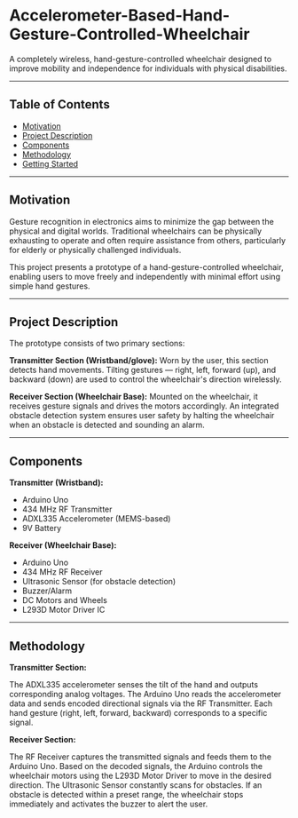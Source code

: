 # Accelerometer-Based-Hand-Gesture-Controlled-Wheelchair
A completely wireless, hand-gesture-controlled wheelchair designed to improve mobility and independence for individuals with physical disabilities.

---

## Table of Contents
- [Motivation](#motivation)
- [Project Description](#project-description)
- [Components](#components)
- [Methodology](#methodology)
- [Getting Started](#getting-started)

---

## Motivation
Gesture recognition in electronics aims to minimize the gap between the physical and digital worlds. Traditional wheelchairs can be physically exhausting to operate and often require assistance from others, particularly for elderly or physically challenged individuals.

This project presents a prototype of a hand-gesture-controlled wheelchair, enabling users to move freely and independently with minimal effort using simple hand gestures.

---

## Project Description
The prototype consists of two primary sections:

**Transmitter Section (Wristband/glove):**
Worn by the user, this section detects hand movements. Tilting gestures — right, left, forward (up), and backward (down) are used to control the wheelchair's direction wirelessly.

**Receiver Section (Wheelchair Base):**
Mounted on the wheelchair, it receives gesture signals and drives the motors accordingly. An integrated obstacle detection system ensures user safety by halting the wheelchair when an obstacle is detected and sounding an alarm.

---

## Components

**Transmitter (Wristband):**

- Arduino Uno
- 434 MHz RF Transmitter
- ADXL335 Accelerometer (MEMS-based)
- 9V Battery

**Receiver (Wheelchair Base):**

- Arduino Uno
- 434 MHz RF Receiver
- Ultrasonic Sensor (for obstacle detection)
- Buzzer/Alarm
- DC Motors and Wheels
- L293D Motor Driver IC

---

## Methodology

**Transmitter Section:**

The ADXL335 accelerometer senses the tilt of the hand and outputs corresponding analog voltages.
The Arduino Uno reads the accelerometer data and sends encoded directional signals via the RF Transmitter.
Each hand gesture (right, left, forward, backward) corresponds to a specific signal.

**Receiver Section:**

The RF Receiver captures the transmitted signals and feeds them to the Arduino Uno.
Based on the decoded signals, the Arduino controls the wheelchair motors using the L293D Motor Driver to move in the desired direction.
The Ultrasonic Sensor constantly scans for obstacles. If an obstacle is detected within a preset range, the wheelchair stops immediately and activates the buzzer to alert the user.
